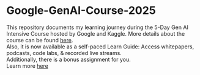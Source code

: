 # Google-GenAI-Course-2025
This repository documents my learning journey during the 5-Day Gen AI Intensive Course hosted by Google and Kaggle.
More details about the course can be found [here](https://rsvp.withgoogle.com/events/google-generative-ai-intensive_2025q1).\
Also, it is now available as a self-paced Learn Guide: Access whitepapers, podcasts, code labs, & recorded live streams.\
Additionally, there is a bonus assignment for you.\
Learn more [here](https://www.kaggle.com/learn-guide/5-day-genai)
